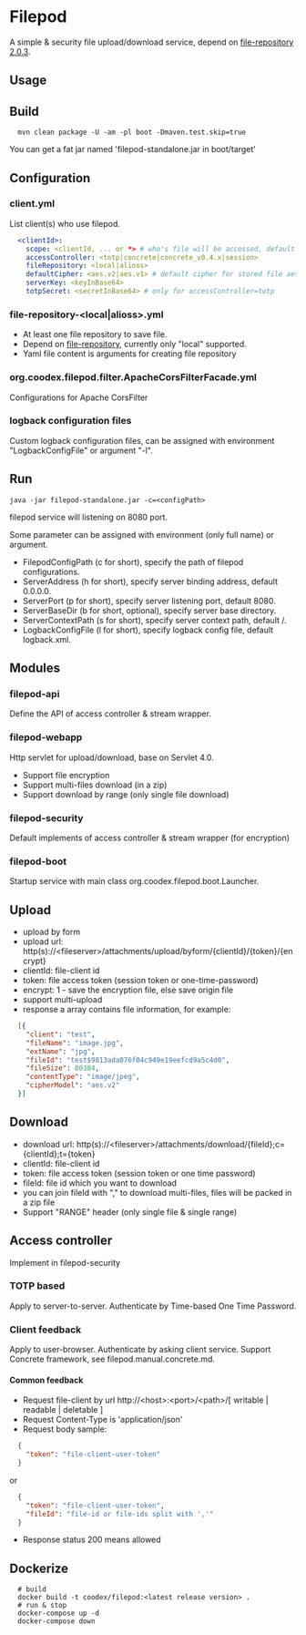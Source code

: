 # Filepod

A simple & security file upload/download service, depend on [file-repository 2.0.3](https://github.com/jusivv/file-repository).

## Usage

## Build 

```shell
  mvn clean package -U -am -pl boot -Dmaven.test.skip=true
```

You can get a fat jar named 'filepod-standalone.jar in boot/target'

## Configuration

### client.yml

List client(s) who use filepod.

```yaml
  <clientId>:
    scope: <clientId, ... or *> # who's file will be accessed, default itself
    accessController: <totp|concrete|concrete_v0.4.x|session>
    fileRepository: <local|alioss>
    defaultCipher: <aes.v2|aes.v1> # default cipher for stored file aes.v2 (recommended): CTR; aes.v1: CFB
    serverKey: <keyInBase64>
    totpSecret: <secretInBase64> # only for accessController=totp
```

### file-repository-<local|alioss>.yml

- At least one file repository to save file.
- Depend on [file-repository](https://github.com/jusivv/file-repository), currently only "local" supported.
- Yaml file content is arguments for creating file repository

### org.coodex.filepod.filter.ApacheCorsFilterFacade.yml

Configurations for Apache CorsFilter

### logback configuration files

Custom logback configuration files, can be assigned with environment "LogbackConfigFile" or argument "-l".

## Run

```shell
java -jar filepod-standalone.jar -c=<configPath>
```

filepod service will listening on 8080 port.

Some parameter can be assigned with environment (only full name) or argument.
- FilepodConfigPath (c for short), specify the path of filepod configurations.
- ServerAddress (h for short), specify server binding address, default 0.0.0.0.
- ServerPort (p for short), specify server listening port, default 8080.
- ServerBaseDir (b for short, optional), specify server base directory.
- ServerContextPath (s for short), specify server context path, default /.
- LogbackConfigFile (l for short), specify logback config file, default logback.xml.

## Modules

### filepod-api

Define the API of access controller & stream wrapper.

### filepod-webapp

Http servlet for upload/download, base on Servlet 4.0.

- Support file encryption
- Support multi-files download (in a zip)
- Support download by range (only single file download)

### filepod-security

Default implements of access controller & stream wrapper (for encryption)

### filepod-boot

Startup service with main class org.coodex.filepod.boot.Launcher.

## Upload

- upload by form
- upload url: http(s)://\<fileserver\>/attachments/upload/byform/{clientId}/{token}/{encrypt}
- clientId: file-client id
- token: file access token (session token or one-time-password)
- encrypt: 1 - save the encryption file, else save origin file
- support multi-upload
- response a array contains file information, for example:

```json
  [{
    "client": "test",
    "fileName": "image.jpg",
    "extName": "jpg",
    "fileId": "test$9813ada076f04c949e19eefcd9a5c4d0",
    "fileSize": 80384,
    "contentType": "image/jpeg",
    "cipherModel": "aes.v2"
  }]
```

## Download

- download url: http(s)://\<fileserver\>/attachments/download/{fileId};c={clientId};t={token}
- clientId: file-client id
- token: file access token (session token or one time password)
- fileId: file id which you want to download
- you can join fileId with "," to download multi-files, files will be packed in a zip file
- Support "RANGE" header (only single file & single range)

## Access controller

Implement in filepod-security

### TOTP based

Apply to server-to-server.
Authenticate by Time-based One Time Password.

### Client feedback

Apply to user-browser.
Authenticate by asking client service. 
Support Concrete framework, see filepod.manual.concrete.md.

#### Common feedback

- Request file-client by url http://\<host\>:\<port\>/\<path\>/\[ writable | readable | deletable \]
- Request Content-Type is 'application/json'
- Request body sample:

```JSON
  {
    "token": "file-client-user-token"
  }
```
or
```JSON
  {
    "token": "file-client-user-token",
    "fileId": "file-id or file-ids split with ','"
  }
```

- Response status 200 means allowed

## Dockerize

```shell
  # build
  docker build -t coodex/filepod:<latest release version> .
  # run & stop
  docker-compose up -d
  docker-compose down
```